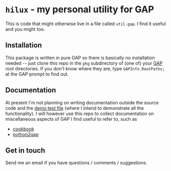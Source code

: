 # `hilux` - my personal utility for GAP

This is code that might otherwise live in a file called `util.gap`.
I find it useful and you might too.

## Installation

This package is written in pure GAP so there is basically no installation needed -- just clone this repo in the `pkg` subdirectory of (one of) your [GAP](http://www.gap-system.org) root directories.
If you don't know where they are, type `GAPInfo.RootPaths;` at the GAP prompt to find out.

## Documentation

At present I'm not planning on writing documentation outside the source code and the [demo test file](tst/demo.tst) (where I intend to demonstrate all the functionality).
I will however use this repo to collect documentation on miscellaneous aspects of GAP I find useful to refer to, such as
* [cookbook](https://gilesgardam.github.io/hilux/cookbook.html)
* [python2gap](python2gap.txt)

## Get in touch

Send me an email if you have questions / comments / suggestions.
